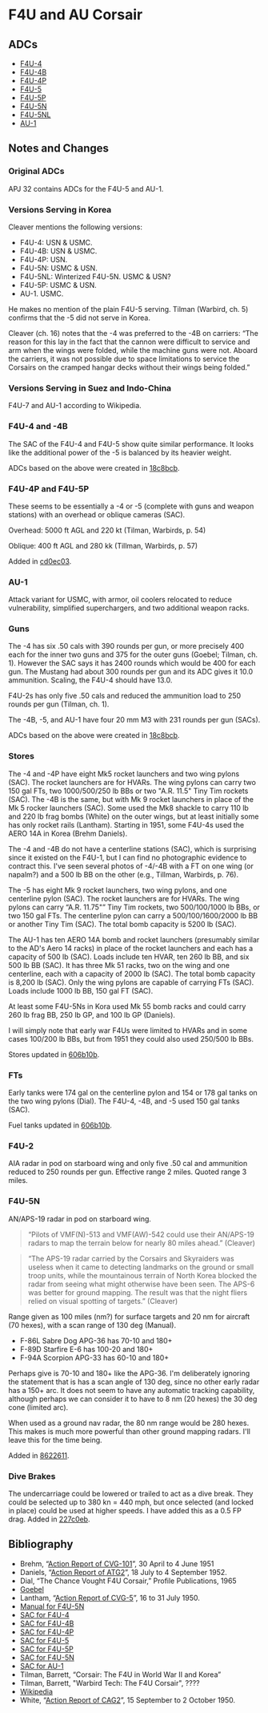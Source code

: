# F4U and AU Corsair

## ADCs

- [F4U-4](F4U-4.json)
- [F4U-4B](F4U-4B.json)
- [F4U-4P](F4U-4P.json)
- [F4U-5](F4U-5.json)
- [F4U-5P](F4U-5P.json)
- [F4U-5N](F4U-5N.json)
- [F4U-5NL](F4U-5NL.json)
- [AU-1](AU-1.json)

## Notes and Changes

### Original ADCs

APJ 32 contains ADCs for the F4U-5 and AU-1.

### Versions Serving in Korea

Cleaver mentions the following versions:

- F4U-4: USN & USMC.
- F4U-4B: USN & USMC.
- F4U-4P: USN.
- F4U-5N: USMC & USN.
- F4U-5NL: Winterized F4U-5N. USMC & USN?
- F4U-5P: USMC & USN.
- AU-1. USMC.

He makes no mention of the plain F4U-5 serving. Tilman (Warbird, ch. 5) confirms that the -5 did not serve in Korea.

Cleaver (ch. 16) notes that the -4 was preferred to the -4B on carriers: “The reason for this lay in the fact that the cannon were difficult to service and arm when the wings were folded, while the machine guns were not. Aboard the carriers, it was not possible due to space limitations to service the Corsairs on the cramped hangar decks without their wings being folded.”

### Versions Serving in Suez and Indo-China

F4U-7 and AU-1 according to Wikipedia.

### F4U-4 and -4B

The SAC of the F4U-4 and F4U-5 show quite similar performance. It looks like the additional power of the -5 is balanced by its heavier weight.

ADCs based on the above were created in [18c8bcb](https://github.com/alanwatsonforster/apxo/commit/18c8bcbcba1c6b2a2de8be5b6dea1b2ea28ff5d6).

### F4U-4P and F4U-5P

These seems to be essentially a -4 or -5 (complete with guns and weapon stations) with an overhead or oblique cameras (SAC).

Overhead: 5000 ft AGL and 220 kt (Tilman, Warbirds, p. 54)

Oblique: 400 ft AGL and 280 kk (Tillman, Warbirds, p. 57)

Added in [cd0ec03](https://github.com/alanwatsonforster/apxo/commit/cd0ec039f32a7bff25ab7fd357ca7af10f9a981f).

### AU-1

Attack variant for USMC, with armor, oil coolers relocated to reduce vulnerability, simplified superchargers, and two additional weapon racks.

### Guns

The -4 has six .50 cals with 390 rounds per gun, or more precisely 400 each for the inner two guns and 375 for the outer guns (Goebel; Tilman, ch. 1). However the SAC says it has 2400 rounds which would be 400 for each gun. The Mustang had about 300 rounds per gun and its ADC gives it 10.0 ammunition. Scaling, the F4U-4 should have 13.0. 

F4U-2s has only five .50 cals and reduced the ammunition load to 250 rounds per gun (Tilman, ch. 1).

The -4B, -5, and AU-1 have four 20 mm M3 with 231 rounds per gun (SACs).

ADCs based on the above were created in [18c8bcb](https://github.com/alanwatsonforster/apxo/commit/18c8bcbcba1c6b2a2de8be5b6dea1b2ea28ff5d6).

### Stores

The -4 and -4P have eight Mk5 rocket launchers and two wing pylons (SAC). The rocket launchers are for HVARs. The wing pylons can carry two 150 gal FTs, two 1000/500/250 lb BBs or two "A.R. 11.5" Tiny Tim rockets (SAC). The -4B is the same, but with Mk 9 rocket launchers in place of the Mk 5 rocker launchers (SAC). Some used the Mk8 shackle to carry 110 lb and 220 lb frag bombs (White) on the outer wings, but at least initially some has only rocket rails (Lantham). Starting in 1951, some F4U-4s used the AERO 14A in Korea (Brehm Daniels).

The -4 and -4B do not have a centerline stations (SAC), which is surprising since it existed on the F4U-1, but I can find no photographic evidence to contract this. I've seen several photos of -4/-4B with a FT on one wing (or napalm?) and a 500 lb BB on the other (e.g., Tillman, Warbirds, p. 76).

The -5 has eight Mk 9 rocket launchers, two wing pylons, and one centerline pylon (SAC). The rocket launchers are for HVARs. The wing pylons can carry “A.R. 11.75"” Tiny Tim rockets, two 500/100/1000 lb BBs, or two 150 gal FTs. The centerline pylon can carry a 500/100/1600/2000 lb BB or another Tiny Tim (SAC). The total bomb capacity is 5200 lb (SAC).

The AU-1 has ten AERO 14A bomb and rocket launchers (presumably similar to the AD's Aero 14 racks) in place of the rocket launchers and each has a capacity of 500 lb (SAC). Loads include ten HVAR, ten 260 lb BB, and six 500 lb BB (SAC). It has three Mk 51 racks, two on the wing and one centerline, each with a capacity of 2000 lb (SAC). The total bomb capacity is 8,200 lb (SAC). Only the wing pylons are capable of carrying FTs (SAC). Loads include 1000 lb BB, 150 gal FT (SAC).

At least some F4U-5Ns in Kora used Mk 55 bomb racks and could carry 260 lb frag BB, 250 lb GP, and 100 lb GP (Daniels). 

I will simply note that early war F4Us were limited to HVARs and in some cases 100/200 lb BBs, but from 1951 they could also used 250/500 lb BBs.

Stores updated in [606b10b](https://github.com/alanwatsonforster/apxo/commit/606b10b401b1a90c493f17d3fea7f058634c8ef8).

### FTs

Early tanks were 174 gal on the centerline pylon and 154 or 178 gal tanks on the two wing pylons (Dial). The F4U-4, -4B, and -5 used 150 gal tanks (SAC).

Fuel tanks updated in [606b10b](https://github.com/alanwatsonforster/apxo/commit/606b10b401b1a90c493f17d3fea7f058634c8ef8).

### F4U-2

AIA radar in pod on starboard wing and only five .50 cal and ammunition reduced to 250 rounds per gun. Effective range 2 miles. Quoted range 3 miles.

### F4U-5N

AN/APS-19 radar in pod on starboard wing.

> “Pilots of VMF(N)-513 and VMF(AW)-542 could use their AN/APS-19 radars to map the terrain below for nearly 80 miles ahead.” (Cleaver)

> “The APS-19 radar carried by the Corsairs and Skyraiders was useless when it came to detecting landmarks on the ground or small troop units, while the mountainous terrain of North Korea blocked the radar from seeing what might otherwise have been seen. The APS-6 was better for ground mapping. The result was that the night fliers relied on visual spotting of targets.” (Cleaver)

Range given as 100 miles (nm?) for surface targets and 20 nm for aircraft (70 hexes), with a scan range of 130 deg (Manual).

- F-86L Sabre Dog APG-36 has 70-10 and 180+
- F-89D Starfire E-6 has 100-20 and 180+
- F-94A Scorpion APG-33 has 60-10 and 180+

Perhaps give is 70-10 and 180+ like the APG-36. I'm deliberately ignoring the statement that is has a scan angle of 130 deg, since no other early radar has a 150+ arc. It does not seem to have any automatic tracking capability, although perhaps we can consider it to have to 8 nm (20 hexes) the 30 deg cone (limited arc).

When used as a ground nav radar, the 80 nm range would be 280 hexes. This makes is much more powerful than other ground mapping radars. I'll leave this for the time being.

Added in [8622611](https://github.com/alanwatsonforster/apxo/commit/8622611a1603e29ffe88f50dfdbceb001c6ce439).

### Dive Brakes

The undercarriage could be lowered or trailed to act as a dive break. They could be selected up to 380 kn = 440 mph, but once selected (and locked in place) could be used at higher speeds. I have added this as a 0.5 FP drag. Added in [227c0eb](https://github.com/alanwatsonforster/apxo/commit/227c0eb0a607e956d59c478a7613d46fffab34c2).

## Bibliography

- Brehm, “[Action Report of CVG-101](https://www.history.navy.mil/content/dam/nhhc/research/archives/action-reports/Korean%20War%20Carrier%20Air%20Group%20Combat/PDF%27s/cvg101-30apr-4jun51.pdf)”, 30 April to 4 June 1951
- Daniels, “[Action Report of ATG2](https://www.history.navy.mil/content/dam/nhhc/research/archives/action-reports/Korean%20War%20Carrier%20Air%20Group%20Combat/PDF%27s/atg2a-52.pdf)”, 18 July to 4 September 1952.
- Dial, “The Chance Vought F4U Corsair,” Profile Publications, 1965
- [Goebel](https://www.airvectors.net/avf4u.html)
- Lantham, “[Action Report of CVG-5](https://www.history.navy.mil/content/dam/nhhc/research/archives/action-reports/Korean%20War%20Carrier%20Air%20Group%20Combat/PDF%27s/cvg5-16-31jul50.pdf)”, 16 to 31 July 1950.
- [Manual for F4U-5N](https://stephentaylorhistorian.com/wp-content/uploads/2020/04/f4u-5n-corsair.pdf)
- [SAC for F4U-4](https://www.aahs-online.org/images/Navy_SAC/F4U-4.pdf)
- [SAC for F4U-4B](https://www.aahs-online.org/images/Navy_SAC/F4U-4B.pdf)
- [SAC for F4U-4P](https://www.aahs-online.org/images/Navy_SAC/F4U-4P.pdf)
- [SAC for F4U-5](https://www.aahs-online.org/images/Navy_SAC/F4U-5.pdf)
- [SAC for F4U-5P](https://www.aahs-online.org/images/Navy_SAC/F4U-5P.pdf)
- [SAC for F4U-5N](https://www.aahs-online.org/images/Navy_SAC/F4U-5N.pdf)
- [SAC for AU-1](https://www.aahs-online.org/images/Navy_SAC/AU-1.pdf)
- Tilman, Barrett, “Corsair: The F4U in World War II and Korea”
- Tilman, Barrett, "Warbird Tech: The F4U Corsair", ????
- [Wikipedia](https://en.wikipedia.org/wiki/Vought_F4U_Corsair)
- White, “[Action Report of CAG2](https://www.history.navy.mil/content/dam/nhhc/research/archives/action-reports/Korean%20War%20Carrier%20Air%20Group%20Combat/PDF%27s/cvg2-50-1.pdf)”, 15 September to 2 October 1950.



